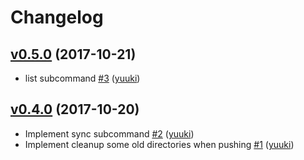 # Changelog

## [v0.5.0](https://github.com/yuuki/binrep/compare/v0.4.0...v0.5.0) (2017-10-21)

* list subcommand [#3](https://github.com/yuuki/binrep/pull/3) ([yuuki](https://github.com/yuuki))

## [v0.4.0](https://github.com/yuuki/binrep/compare/v0.3.0...v0.4.0) (2017-10-20)

* Implement sync subcommand [#2](https://github.com/yuuki/binrep/pull/2) ([yuuki](https://github.com/yuuki))
* Implement cleanup some old directories when pushing [#1](https://github.com/yuuki/binrep/pull/1) ([yuuki](https://github.com/yuuki))

